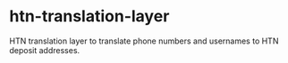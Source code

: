 # htn-translation-layer
HTN translation layer to translate phone numbers and usernames to HTN deposit addresses.
